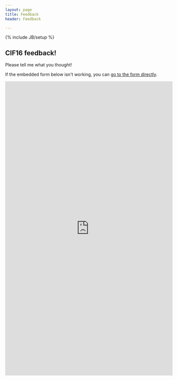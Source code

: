 ```yaml
---
layout: page
title: Feedback
header: Feedback

---
```

{% include JB/setup %}

## CIF16 feedback!

Please tell me what you thought!

If the embedded form below isn't working, you can
[go to the form directly](http://goo.gl/forms/s2YzDBTamc).

<iframe src="https://docs.google.com/forms/d/1Qqw0HxfHzqvO2HxHuR3Peltj-cGT5r84xQgh4UAof0k/viewform?embedded=true#start=embed" width="540" height="950" frameborder="0" marginheight="0" marginwidth="0">Loading...</iframe>